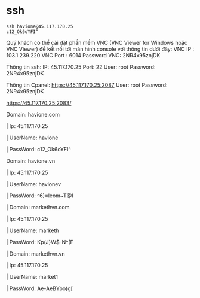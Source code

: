 # ssh
```
ssh havione@45.117.170.25
c12_Ok6oYFI^
```
Quý khách có thể cài đặt phần mềm VNC (VNC Viewer for Windows hoặc VNC Viewer) để kết nối tới màn hình console với thông tin dưới đây:
VNC IP : 103.1.239.220
VNC Port : 6014
Password VNC: 2NR4x95znjDK


Thông tin ssh:
IP: 45.117.170.25
Port: 22
User: root
Password: 2NR4x95znjDK

Thông tin Cpanel:
https://45.117.170.25:2087
User: root
Password: 2NR4x95znjDK


  https://45.117.170.25:2083/



Domain: havione.com

| Ip: 45.117.170.25

| UserName: havione

| PassWord: c12_Ok6oYFI^

Domain: havione.vn

| Ip: 45.117.170.25

| UserName: havionev

| PassWord: ^6)=leom~T@I



| Domain: markethvn.com

| Ip: 45.117.170.25

| UserName: marketh

| PassWord: Kp(J}W$-N^(F

 


| Domain: markethvn.vn

| Ip: 45.117.170.25

| UserName: market1

| PassWord: Ae-AeBYpo)g[

